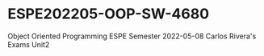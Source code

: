 # ESPE202205-OOP-SW-4680
Object Oriented Programming ESPE Semester 2022-05-08
Carlos Rivera's Exams Unit2
